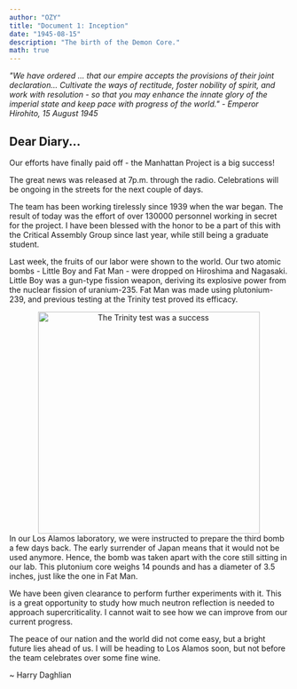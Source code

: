 ```yaml
---
author: "OZY"
title: "Document 1: Inception"
date: "1945-08-15"
description: "The birth of the Demon Core."
math: true
---
```

<i>"We have ordered ... that our empire accepts the provisions of their joint declaration... Cultivate the ways of rectitude, foster nobility of spirit, and work with resolution - so that you may enhance the innate glory of the imperial state and keep pace with progress of the world." - Emperor Hirohito, 15 August 1945</i>

## Dear Diary...

Our efforts have finally paid off - the Manhattan Project is a big success!

The great news was released at 7p.m. through the radio. Celebrations will be ongoing in the streets for the next couple of days.

The team has been working tirelessly since 1939 when the war began. The result of today was the effort of over 130000 personnel working in secret for the project. I have been blessed with the honor to be a part of this with the Critical Assembly Group since last year, while still being a graduate student.

Last week, the fruits of our labor were shown to the world. Our two atomic bombs - Little Boy and Fat Man - were dropped on Hiroshima and Nagasaki. Little Boy was a gun-type fission weapon, deriving its explosive power from the nuclear fission of uranium-235. Fat Man was made using plutonium-239, and previous testing at the Trinity test proved its efficacy.

<div align="center">
    <img src="../images/trinity.png" alt="The Trinity test was a success" width="400"/>
</div>
In our Los Alamos laboratory, we were instructed to prepare the third bomb a few days back. The early surrender of Japan means that it would not be used anymore. Hence, the bomb was taken apart with the core still sitting in our lab. This plutonium core weighs 14 pounds and has a diameter of 3.5 inches, just like the one in Fat Man.

We have been given clearance to perform further experiments with it. This is a great opportunity to study how much neutron reflection is needed to approach supercriticality. I cannot wait to see how we can improve from our current progress.

The peace of our nation and the world did not come easy, but a bright future lies ahead of us. I will be heading to Los Alamos soon, but not before the team celebrates over some fine wine.

~ Harry Daghlian